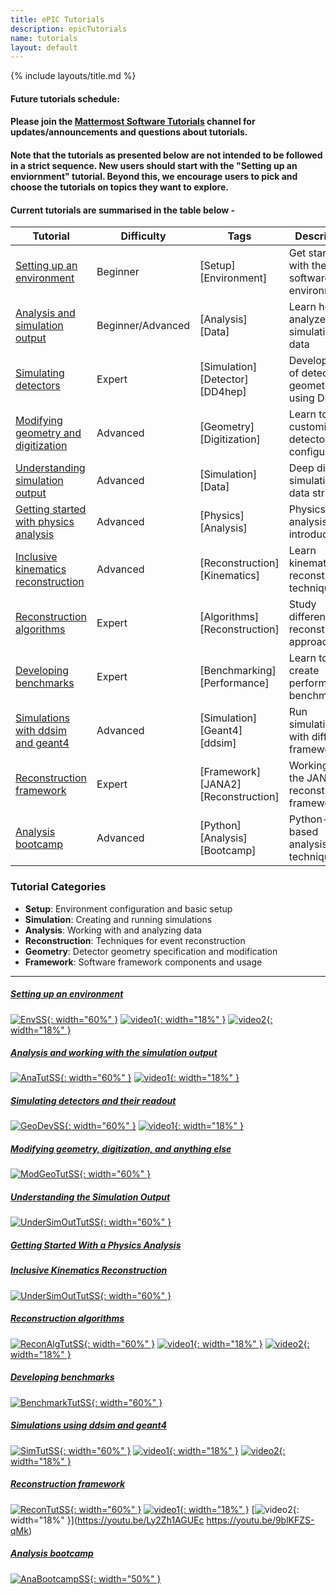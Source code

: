 ```yaml
---
title: ePIC Tutorials
description: epicTutorials
name: tutorials
layout: default
---
```


{% include layouts/title.md %}

#### Future tutorials schedule: 

#### Please join the [Mattermost Software Tutorials](https://chat.epic-eic.org/main/channels/software-tutorials) channel for updates/announcements and questions about tutorials.

#### Note that the tutorials as presented below are not intended to be followed in a strict sequence. New users should start with the "Setting up an enviornment" tutorial.  Beyond this, we encourage users to pick and choose the tutorials on topics they want to explore.

#### Current tutorials are summarised in the table below - 

| Tutorial | Difficulty | Tags | Description | Resources |
| --- | --- | --- | --- | --- |
| [Setting up an environment](https://eic.github.io/tutorial-setting-up-environment) | Beginner | \[Setup\] \[Environment\] | Get started with the ePIC software environment | [Video 1](https://www.youtube.com/watch?v=Y0Mg24XLomY) • [Video 2](https://www.youtube.com/watch?v=5HmzFnYW4W4) |
| [Analysis and simulation output](https://eic.github.io/tutorial-analysis) | Beginner/Advanced | \[Analysis\] \[Data\] | Learn how to analyze simulation data | [Video](https://youtu.be/O7lPhc7Z3bM) [Video2](https://york-ac-uk.zoom.us/rec/share/Z2siwQKbRl8CTe7AnRc7AAyYci_uptQqGNkXKLF3BA9aB03u3JCUPswZ-zZWr8Py.MswdoCLv5C1cixJk) (=8c.B&C!) |
| [Simulating detectors](https://eic.github.io/tutorial-geometry-development-using-dd4hep/) | Expert | \[Simulation\] \[Detector\] \[DD4hep\] | Development of detector geometry using DD4hep | [Video](https://youtu.be/k9Egs602GuM) |
| [Modifying geometry and digitization](https://eic.github.io/tutorial-modifying-geometry-digitization-etc) | Advanced | \[Geometry\] \[Digitization\] | Learn to customize detector configurations | \- |
| [Understanding simulation output](https://eic.github.io/tutorial-understanding-sim-output) | Advanced | \[Simulation\] \[Data\] | Deep dive into simulation data structure | [Video](https://york-ac-uk.zoom.us/rec/share/QHWRkE5C5IabdfyzE3-WOK-HatCX3xGxmRkE8kJ7GJITw1GIognlfK4gjO-FaAuM.UchWVkbM66-a2IE3) (jn*#sp0^) |
| [Getting started with physics analysis](https://indico.bnl.gov/event/27123/) | Advanced | \[Physics\] \[Analysis\] | Physics analysis introduction | [Video](https://york-ac-uk.zoom.us/rec/share/9fYHihz2oN59tSZy1kxWpi6HnDj57Xjj9Oa4ayCZUEF5YMpLNyJe9vtT-dgLtd0s.20twdCnPqJcukofE) (fVjNB#8.) |
| [Inclusive kinematics reconstruction](https://eic.github.io/tutorial-kinematic-reconstruction/) | Advanced | \[Reconstruction\] \[Kinematics\] | Learn kinematics reconstruction techniques | [Video](https://york-ac-uk.zoom.us/rec/share/611M8rfKm1SZookd8JyyqcoRVLiDoajy7m3hwOo7SqSK9Lu2b8Gr_nsJ1LIbt7z0.G5HvcdHCGNEmyA2O) (Z09g&#6A) |
| [Reconstruction algorithms](https://eic.github.io/tutorial-reconstruction-algorithms) | Expert | \[Algorithms\] \[Reconstruction\] | Study different reconstruction approaches | [Video 1](https://youtu.be/Fjs8pyS47_A) • [Video 2](https://youtu.be/WkePQZZVufc) |
| [Developing benchmarks](https://eic.github.io/tutorial-developing-benchmarks) | Expert | \[Benchmarking\] \[Performance\] | Learn to create performance benchmarks | \- |
| [Simulations with ddsim and geant4](https://eic.github.io/tutorial-simulations-using-ddsim-and-geant4/) | Advanced | \[Simulation\] \[Geant4\] \[ddsim\] | Run simulations with different frameworks | [Video 1](https://www.youtube.com/watch?v=QjjD1_wjLIw) • [Video 2](https://www.youtube.com/watch?v=WqSQ4m_esUw) |
| [Reconstruction framework](https://eic.github.io/tutorial-jana2/) | Expert | \[Framework\] \[JANA2\] \[Reconstruction\] | Working with the JANA2 reconstruction framework | [Video 1](https://www.youtube.com/watch?v=Ly2Zh1AGUEc) • [Video 2](https://youtu.be/9blKFZS-qMk) |
| [Analysis bootcamp](https://github.com/eic/python-analysis-bootcamp) | Advanced | \[Python\] \[Analysis\] \[Bootcamp\] | Python-based analysis techniques | \- |

### Tutorial Categories

*   **Setup**: Environment configuration and basic setup
*   **Simulation**: Creating and running simulations
*   **Analysis**: Working with and analyzing data
*   **Reconstruction**: Techniques for event reconstruction
*   **Geometry**: Detector geometry specification and modification
*   **Framework**: Software framework components and usage

---

##### [Setting up an environment](https://eic.github.io/tutorial-setting-up-environment)
[![EnvSS](/assets/images/tutorials/SetupEnvSS.png){: width="60%" }](https://eic.github.io/tutorial-setting-up-environment)
[![video1](/assets/images/tutorials/Vid1Env.png){: width="18%" }](https://www.youtube.com/watch?v=Y0Mg24XLomY)
[![video2](/assets/images/tutorials/Vid2Env.png){: width="18%" }](https://www.youtube.com/watch?v=5HmzFnYW4W4)

##### [Analysis and working with the simulation output](https://eic.github.io/tutorial-analysis)
[![AnaTutSS](/assets/images/tutorials/AnaTutSS.png){: width="60%" }](https://eic.github.io/tutorial-analysis)
[![video1](/assets/images/tutorials/AnalysisThumbVid.png){: width="18%" }](https://youtu.be/O7lPhc7Z3bM)

##### [Simulating detectors and their readout](https://eic.github.io/tutorial-geometry-development-using-dd4hep/)
[![GeoDevSS](/assets/images/tutorials/GeoDevSS.png){: width="60%" }](https://eic.github.io/tutorial-geometry-development-using-dd4hep/)
[![video1](/assets/images/tutorials/GeomThumbVid.png){: width="18%" }](https://youtu.be/k9Egs602GuM)

##### [Modifying geometry, digitization, and anything else](https://eic.github.io/tutorial-modifying-geometry-digitization-etc)
[![ModGeoTutSS](/assets/images/tutorials/ModGeoTutSS.png){: width="60%" }](https://eic.github.io/tutorial-modifying-geometry-digitization-etc)

##### [Understanding the Simulation Output](https://eic.github.io/tutorial-understanding-sim-output)
[![UnderSimOutTutSS](/assets/images/tutorials/UnderSimOutTutSS.png){: width="60%" }](https://eic.github.io/tutorial-understanding-sim-output/)

##### [Getting Started With a Physics Analysis](https://indico.bnl.gov/event/27123/)

##### [Inclusive Kinematics Reconstruction](https://eic.github.io/tutorial-kinematic-reconstruction/)
[![UnderSimOutTutSS](/assets/images/tutorials/InclusiveKinRecTutSS.png){: width="60%" }](https://eic.github.io/tutorial-kinematic-reconstruction/)

##### [Reconstruction algorithms](https://eic.github.io/tutorial-reconstruction-algorithms)
[![ReconAlgTutSS](/assets/images/tutorials/ReconAlgTutSS.png){: width="60%" }](https://eic.github.io/tutorial-reconstruction-algorithms)
[![video1](/assets/images/tutorials/algThumbVidpt1.png){: width="18%" }](https://youtu.be/Fjs8pyS47_A)
[![video2](/assets/images/tutorials/algThumbVidpt2.png){: width="18%" }](https://youtu.be/WkePQZZVufc)

##### [Developing benchmarks](https://eic.github.io/tutorial-developing-benchmarks)
[![BenchmarkTutSS](/assets/images/tutorials/BenchmarkTutSS.png){: width="60%" }](https://eic.github.io/tutorial-developing-benchmarks)

##### [Simulations using ddsim and geant4](https://eic.github.io/tutorial-simulations-using-ddsim-and-geant4/)
[![SimTutSS](/assets/images/tutorials/SimTutSS.png){: width="60%" }](https://eic.github.io/tutorial-simulations-using-ddsim-and-geant4/)
[![video1](/assets/images/tutorials/SimVid1.png){: width="18%" }](https://www.youtube.com/watch?v=QjjD1_wjLIw)
[![video2](/assets/images/tutorials/SimVid2.png){: width="18%" }](https://www.youtube.com/watch?v=WqSQ4m_esUw)

##### [Reconstruction framework](https://eic.github.io/tutorial-jana2/)
[![ReconTutSS](/assets/images/tutorials/ReconTutSS.png){: width="60%" }](https://eic.github.io/tutorial-jana2/)
[![video1](/assets/images/tutorials/RecVid1.png){: width="18%" }](https://www.youtube.com/watch?v=Ly2Zh1AGUEc)
[![video2](/assets/images/tutorials/RecVid2.png){: width="18%" }](https://youtu.be/Ly2Zh1AGUEc https://youtu.be/9blKFZS-qMk)

##### [Analysis bootcamp](https://github.com/eic/python-analysis-bootcamp)
[![AnaBootcampSS](/assets/images/tutorials/AnaBootcampSS.png){: width="50%" }](https://github.com/eic/python-analysis-bootcamp)
